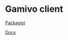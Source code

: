 # Gamivo client

[Packagist](https://packagist.org/packages/fypex/gamivo-api-client)

[Docs](https://www.gamivo.com/api-documentation/public)
